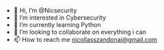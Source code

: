 - 👋 Hi, I’m @Nicsecurity
- 👀 I’m interested in Cybersecurity
- 🌱 I’m currently learning Python 
- 💞️ I’m looking to collaborate on everything i can
- 📫 How to reach me nicollasszandonai@gmail.com

<!---
Nicsecurity/Nicsecurity is a ✨ special ✨ repository because its `README.md` (this file) appears on your GitHub profile.
You can click the Preview link to take a look at your changes.
--->
